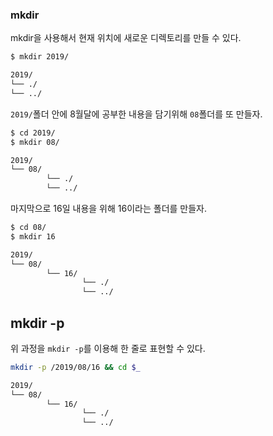 ### mkdir
mkdir을 사용해서 현재 위치에 새로운 디렉토리를 만들 수 있다.
```sh
$ mkdir 2019/

2019/
└── ./
└── ../
```

`2019/`폴더 안에 8월달에 공부한 내용을 담기위해 `08`폴더를 또 만들자.
```sh
$ cd 2019/
$ mkdir 08/

2019/
└── 08/
		└── ./
		└── ../
```

마지막으로 16일 내용을 위해 16이라는 폴더를 만들자.
```sh
$ cd 08/
$ mkdir 16

2019/
└── 08/
		└── 16/
				└── ./
				└── ../
```

## mkdir -p

위 과정을 `mkdir -p`를 이용해 한 줄로 표현할 수 있다.

```sh
mkdir -p /2019/08/16 && cd $_

2019/
└── 08/
		└── 16/
				└── ./
				└── ../
```
